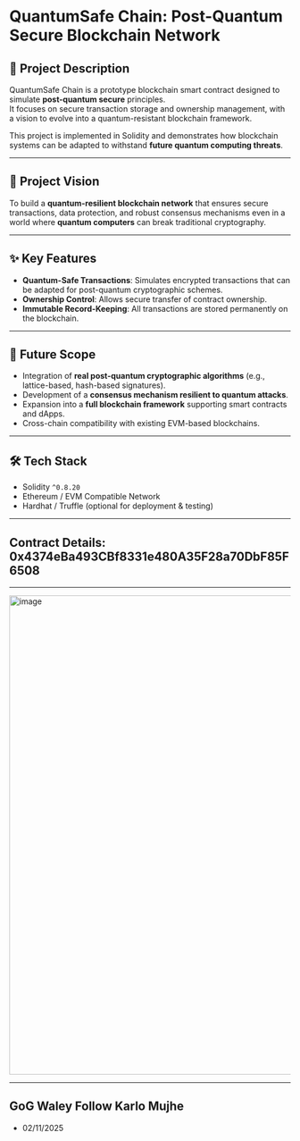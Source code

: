 # QuantumSafe Chain: Post-Quantum Secure Blockchain Network

## 📌 Project Description
QuantumSafe Chain is a prototype blockchain smart contract designed to simulate **post-quantum secure** principles.  
It focuses on secure transaction storage and ownership management, with a vision to evolve into a quantum-resistant blockchain framework.  

This project is implemented in Solidity and demonstrates how blockchain systems can be adapted to withstand **future quantum computing threats**.

---

## 🎯 Project Vision
To build a **quantum-resilient blockchain network** that ensures secure transactions, data protection, and robust consensus mechanisms even in a world where **quantum computers** can break traditional cryptography.

---

## ✨ Key Features
- **Quantum-Safe Transactions**: Simulates encrypted transactions that can be adapted for post-quantum cryptographic schemes.  
- **Ownership Control**: Allows secure transfer of contract ownership.  
- **Immutable Record-Keeping**: All transactions are stored permanently on the blockchain.  

---

## 🚀 Future Scope
- Integration of **real post-quantum cryptographic algorithms** (e.g., lattice-based, hash-based signatures).  
- Development of a **consensus mechanism resilient to quantum attacks**.  
- Expansion into a **full blockchain framework** supporting smart contracts and dApps.  
- Cross-chain compatibility with existing EVM-based blockchains.  

---

## 🛠️ Tech Stack
- Solidity `^0.8.20`
- Ethereum / EVM Compatible Network
- Hardhat / Truffle (optional for deployment & testing)

---

## Contract Details: 0x4374eBa493CBf8331e480A35F28a70DbF85F6508

---

<img width="1890" height="858" alt="image" src="https://github.com/user-attachments/assets/f158122c-4bb1-45de-b972-290dac6c5274" />

---

## GoG Waley Follow Karlo Mujhe
- 02/11/2025
